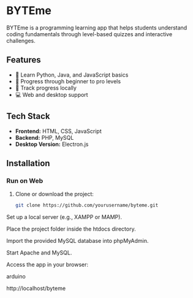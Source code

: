 # BYTEme

BYTEme is a programming learning app that helps students understand coding fundamentals through level-based quizzes and interactive challenges.

## Features

- 📘 Learn Python, Java, and JavaScript basics  
- 🧠 Progress through beginner to pro levels  
- 💾 Track progress locally  
- 💻 Web and desktop support

## Tech Stack

- **Frontend:** HTML, CSS, JavaScript  
- **Backend:** PHP, MySQL  
- **Desktop Version:** Electron.js  

## Installation

### Run on Web

1. Clone or download the project:
   ```bash
   git clone https://github.com/yourusername/byteme.git
Set up a local server (e.g., XAMPP or MAMP).

Place the project folder inside the htdocs directory.

Import the provided MySQL database into phpMyAdmin.

Start Apache and MySQL.

Access the app in your browser:

arduino

http://localhost/byteme
